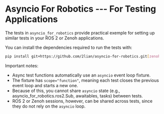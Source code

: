 # Asyncio For Robotics --- For Testing Applications

The tests in `asyncio_for_robotics` provide practical exemple for setting up
similar tests in your ROS 2 or Zenoh applications.

You can install the dependencies required to run the tests with:

```bash
pip install git+https://github.com/2lian/asyncio-for-robotics.git[zenoh,dev]
```

Important notes:
- Async test functions automatically use an `asyncio` event loop fixture.
- The fixture has `scope="function"`, meaning each test closes the previous
event loop and starts a new one.
- Because of this, you cannot share `asyncio` state (e.g.,
  asyncio_for_robotics.ros2.Sub, awaitables, tasks) between tests.
- ROS 2 or Zenoh sessions, however, can be shared across tests, since they do
  not rely on the `asyncio` loop.
